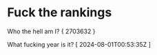 # Fuck the rankings

Who the hell am I?
{ 2703632 }

What fucking year is it?
[ 2024-08-01T00:53:35Z ]
